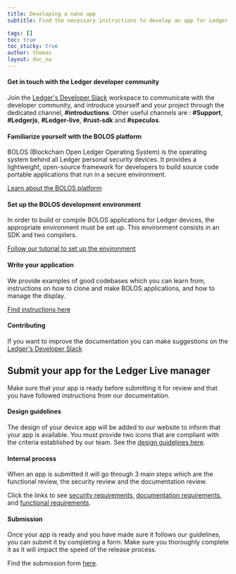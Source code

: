 ```yaml
---
title: Developing a nano app
subtitle: Find the necessary instructions to develop an app for Ledger devices

tags: []
toc: true
toc_sticky: true
author: thomas
layout: doc_na
---
```


#### Get in touch with the Ledger developer community

Join the [Ledger's Developer Slack](https://ledger-dev.slack.com) workspace to communicate with the developer community, and introduce yourself and your project through the dedicated channel, **\#introductions**.
Other useful channels are : **\#Support**, **\#Ledgerjs**, **\#Ledger-live**, **\#rust-sdk** and **\#speculos**.

#### Familiarize yourself with the BOLOS platform

BOLOS (Blockchain Open Ledger Operating System) is the operating system behind all Ledger personal security devices. It provides a lightweight, open-source framework for developers to build source code portable applications that run in a secure environment.

[Learn about the BOLOS platform](../b_overview)

#### Set up the BOLOS development environment
In order to build or compile BOLOS applications for Ledger devices, the appropriate environment must be set up. This environment consists in an SDK and two compilers.

[Follow our tutorial to set up the environment](../u_setup)

#### Write your application
We provide examples of good codebases which you can learn from, instructions on how to clone and make BOLOS applications, and how to manage the display.

[Find instructions here](../u_writing_apps)

#### Contributing
If you want to improve the documentation you can make suggestions on the [Ledger's Developer Slack](https://ledger-dev.slack.com)


## Submit your app for the Ledger Live manager
Make sure that your app is ready before submitting it for review and that you have followed instructions from our documentation.

#### Design guidelines
The design of your device app will be added to our website to inform that your app is available. You must provide two icons that are compliant with the criteria established by our team.
See the [design guidelines here](http://localhost:4000/unos/docs/NA/a_publishing_an_app/#design-guidelines).

#### Internal process
When an app is submitted it will go through 3 main steps which are the functional review, the security review and the documentation review.

Click the links to see [security requirements](../a_security_guidelines), [documentation requirements](../a_documentation_requirements), and [functional requirements](../u_display_management).

#### Submission
Once your app is ready and you have made sure it follows our guidelines, you can submit it by completing a form. Make sure you thoroughly complete it as it will impact the speed of the release process.

Find the submission form [here](https://docs.google.com/forms/d/e/1FAIpQLSdiNW1XvBP1FPZLn3OxsZKSOP9HAwlKvgKlz-DqLqMsv6_LXw/viewform).


